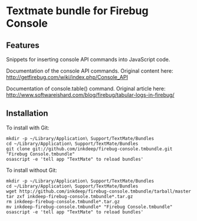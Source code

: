 # Textmate bundle for Firebug Console

## Features

Snippets for inserting console API commands into JavaScript code.

Documentation of the console API commands. Original content here: http://getfirebug.com/wiki/index.php/Console_API

Documentation of console.table() command. Original article here: http://www.softwareishard.com/blog/firebug/tabular-logs-in-firebug/

## Installation

To install with Git:

    mkdir -p ~/Library/Application\ Support/TextMate/Bundles
    cd ~/Library/Application\ Support/TextMate/Bundles
    git clone git://github.com/inkdeep/firebug-console.tmbundle.git "Firebug Console.tmbundle"
    osascript -e 'tell app "TextMate" to reload bundles'
    

To install without Git:

    mkdir -p ~/Library/Application\ Support/TextMate/Bundles
    cd ~/Library/Application\ Support/TextMate/Bundles
    wget http://github.com/inkdeep/firebug-console.tmbundle/tarball/master
    tar zxf inkdeep-firebug-console.tmbundle*.tar.gz
    rm inkdeep-firebug-console.tmbundle*.tar.gz
    mv inkdeep-firebug-console.tmbundle* "Firebug Console.tmbundle"
    osascript -e 'tell app "TextMate" to reload bundles'